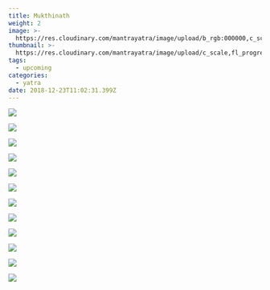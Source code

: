 ```yaml
---
title: Mukthinath
weight: 2
image: >-
  https://res.cloudinary.com/mantrayatra/image/upload/b_rgb:000000,c_scale,fl_progressive,o_85,w_1440/v1/Mukthinath/IMG_1919.jpg
thumbnail: >-
  https://res.cloudinary.com/mantrayatra/image/upload/c_scale,fl_progressive,h_300,w_450/v1/Mukthinath/IMG_1919.jpg
tags:
  - upcoming
categories:
  - yatra
date: 2018-12-23T11:02:31.399Z
---
```

![](https://res.cloudinary.com/mantrayatra/image/upload/c_scale,fl_progressive,w_800/v1555728214/Mukthinath/IMG_1294.jpg)

![](https://res.cloudinary.com/mantrayatra/image/upload/c_scale,fl_progressive,w_800/v1555728199/Mukthinath/IMG_1453.jpg)

![](https://res.cloudinary.com/mantrayatra/image/upload/c_scale,fl_progressive,w_800/v1555728129/Mukthinath/WhatsApp_Image_2019-04-11_at_14.52.12.jpg)

![](https://res.cloudinary.com/mantrayatra/image/upload/c_scale,fl_progressive,w_800/v1555728127/Mukthinath/WhatsApp_Image_2019-04-11_at_14.49.12.jpg)

![](https://res.cloudinary.com/mantrayatra/image/upload/c_scale,fl_progressive,w_800/v1555728118/Mukthinath/WhatsApp_Image_2019-04-10_at_06.47.12.jpg)

![](https://res.cloudinary.com/mantrayatra/image/upload/c_scale,fl_progressive,w_800/v1555728118/Mukthinath/26.jpg)

![](https://res.cloudinary.com/mantrayatra/image/upload/c_scale,fl_progressive,w_800/v1/Mukthinath/IMG_1734.jpg)

![](https://res.cloudinary.com/mantrayatra/image/upload/c_scale,fl_progressive,w_800/v1/Mukthinath/IMG_1746.jpg)

![](https://res.cloudinary.com/mantrayatra/image/upload/c_scale,fl_progressive,w_800/v1/Mukthinath/IMG_1819.jpg)

![](https://res.cloudinary.com/mantrayatra/image/upload/c_scale,fl_progressive,w_800/v1/Mukthinath/IMG_1919.jpg)

![](https://res.cloudinary.com/mantrayatra/image/upload/c_scale,fl_progressive,w_800/v1/Mukthinath/IMG_2128.jpg)

![](https://res.cloudinary.com/mantrayatra/image/upload/c_scale,fl_progressive,w_800/v1/Mukthinath/IMG_2135.jpg)
